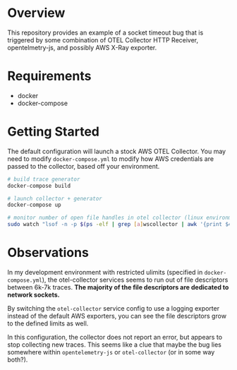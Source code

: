# Overview

This repository provides an example of a socket timeout bug that is triggered by some combination of OTEL Collector HTTP Receiver, opentelmetry-js, and possibly AWS X-Ray exporter.

# Requirements
* docker
* docker-compose

# Getting Started
The default configuration will launch a stock AWS OTEL Collector. You may need to modify `docker-compose.yml` to modify how AWS credentials are passed to the collector, based off your environment.

```sh
# build trace generator
docker-compose build

# launch collector + generator
docker-compose up

# monitor number of open file handles in otel collector (linux environment)
sudo watch "lsof -n -p $(ps -elf | grep [a]wscollector | awk '{print $4}') | grep TCP | wc -l"
```

# Observations
In my development environment with restricted ulimits (specified in `docker-compose.yml`), the otel-collector services seems to run out of file descriptors between 6k-7k traces. **The majority of the file descriptors are dedicated to network sockets.**

By switching the `otel-collector` service config to use a logging exporter instead of the default AWS exporters, you can see the file descriptors grow to the defined limits as well. 


In this configuration, the collector does not report an error, but appears to stop collecting new traces. This seems like a clue that maybe the bug lies somewhere within `opentelemetry-js` or `otel-collector` (or in some way both?).

